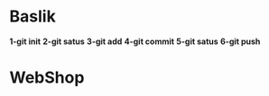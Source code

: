 # Baslik
**1-git init**
**2-git satus**
**3-git add**
**4-git commit**
**5-git satus**
**6-git push**
# WebShop
